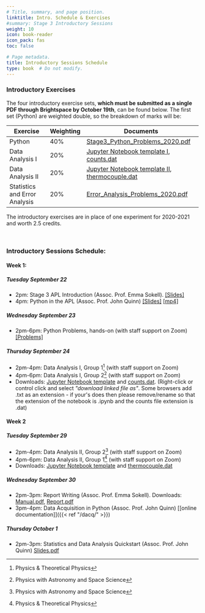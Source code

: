 ```yaml
---
# Title, summary, and page position.
linktitle: Intro. Schedule & Exercises
#summary: Stage 3 Introductory Sessions 
weight: 10
icon: book-reader
icon_pack: fas
toc: false

# Page metadata.
title: Introductory Sessions Schedule
type: book  # Do not modify.
---
```


### Introductory Exercises

The four introductory exercise sets, **which must be submitted as a single PDF through Brightspace by October 19th**, can be found below. The first set (Python) are weighted double, so the breakdown of marks will be:

|Exercise | Weighting| Documents |
|---------|----------|-----------|
| Python  | 40%      | [Stage3_Python_Problems_2020.pdf](https://veritas.ucd.ie/~quinn/labs_master/docs/2020/Stage3_Python_Problems_2020.pdf) | 
| Data Analysis I | 20% | [Jupyter Notebook template I](https://veritas.ucd.ie/~quinn/labs_master/docs/2020/AdvLabDataWeek1-Sept2020.ipynb), [counts.dat](https://veritas.ucd.ie/~quinn/labs_master/docs/2020/counts.dat) | 
| Data Analysis II | 20% |  [Jupyter Notebook template II](https://veritas.ucd.ie/~quinn/labs_master/docs/2020/AdvLabDataWeek2-Sept2020.ipynb), [thermocouple.dat](https://veritas.ucd.ie/~quinn/labs_master/docs/2020/thermocouple.dat) |
| Statistics and Error Analysis | 20%| [Error_Analysis_Problems_2020.pdf](https://veritas.ucd.ie/~quinn/labs_master/docs/2020/Error_Analsyis_Problems_2020.pdf) |

The introductory exercises are in place of one experiment for 2020-2021 and worth 2.5 credits.

<br/>

### Introductory Sessions Schedule:

#### Week 1:
##### Tuesday September 22
 * 2pm: Stage 3 APL Introduction (Assoc. Prof. Emma Sokell). [[Slides]](https://veritas.ucd.ie/~quinn/labs_master/docs/2020/Stage3_Lab_Intro2021.pdf)
 * 4pm: Python in the APL (Assoc. Prof. John Quinn) [[Slides]](https://veritas.ucd.ie/~quinn/labs_master/docs/2020/Stage3_Python_Intro_2020.pdf) [[mp4]](https://media.heanet.ie/page/70b8f04df9784da18d1fe348800b7836)

##### Wednesday September 23
 * 2pm-6pm: Python Problems, hands-on (with staff support on Zoom) [[Problems]](https://veritas.ucd.ie/~quinn/labs_master/docs/2020/Stage3_Python_Problems_2020.pdf)

##### Thursday September 24
 * 2pm-4pm: Data Analysis I, Group 1[^1] (with staff support on Zoom)
 * 4pm-6pm: Data Analysis I, Group 2[^2] (with staff support on Zoom)
 * Downloads: [Jupyter Notebook template](https://veritas.ucd.ie/~quinn/labs_master/docs/2020/AdvLabDataWeek1-Sept2020.ipynb) and [counts.dat](https://veritas.ucd.ie/~quinn/labs_master/docs/2020/counts.dat). (Right-click or control click and select *"download linked file as"*. Some browsers add .txt as an extension - if your's does then please remove/rename so that the extension of the notebook is .ipynb and the counts file extension is .dat)

#### Week 2 
##### Tuesday September 29
 * 2pm-4pm: Data Analysis II, Group 2[^2] (with staff support on Zoom)
 * 4pm-6pm: Data Analysis II, Group 1[^1] (with staff support on Zoom)
  * Downloads: [Jupyter Notebook template](https://veritas.ucd.ie/~quinn/labs_master/docs/2020/AdvLabDataWeek2-Sept2020.ipynb) and [thermocouple.dat](https://veritas.ucd.ie/~quinn/labs_master/docs/2020/thermocouple.dat)

[^1]: Physics & Theoretical Physics
[^2]: Physics with Astronomy and Space Science


##### Wednesday September 30
 * 2pm-3pm: Report Writing (Assoc. Prof. Emma Sokell). Downloads: [Manual.pdf](https://veritas.ucd.ie/~quinn/labs_master/docs/2020/Manual.pdf), [Report.pdf](https://veritas.ucd.ie/~quinn/labs_master/docs/2020/Report.pdf)
 * 3pm-4pm: Data Acquisition in Python (Assoc. Prof. John Quinn) [[online documentation]]({{< ref "/dacq/" >}})

##### Thursday October 1
 * 2pm-3pm: Statistics and Data Analysis Quickstart (Assoc. Prof. John Quinn) [Slides.pdf](https://veritas.ucd.ie/~quinn/labs_master/docs/2020/Error_and_Data_Analysis_2020.pdf)





 
 
